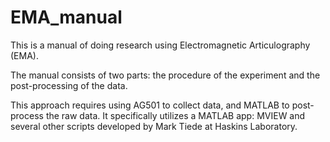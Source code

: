 # EMA_manual
 
 This is a manual of doing research using Electromagnetic Articulography (EMA).

 The manual consists of two parts: the procedure of the experiment and the post-processing of the data.

 This approach requires using AG501 to collect data, and MATLAB to post-process the raw data. It specifically utilizes a MATLAB app: MVIEW and several other scripts developed by Mark Tiede at Haskins Laboratory.
